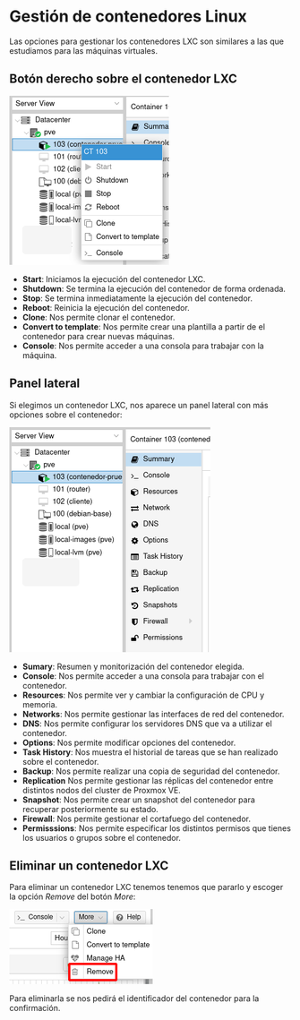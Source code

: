 # Gestión de contenedores Linux

Las opciones para gestionar los contenedores LXC son similares a las que estudiamos para las máquinas virtuales.

## Botón derecho sobre el contenedor LXC

![img](img/gestion1.png)

* **Start**: Iniciamos la ejecución del contenedor LXC.
* **Shutdown**: Se termina la ejecución del contenedor de forma
  ordenada.
* **Stop**: Se termina inmediatamente la ejecución del contenedor.
* **Reboot**: Reinicia la ejecución del contenedor.
* **Clone**: Nos permite clonar el contenedor.
* **Convert to template**: Nos permite crear una plantilla a partir de
  el contenedor para crear nuevas máquinas. 
* **Console**: Nos permite acceder a una consola para trabajar con la
  máquina.

## Panel lateral

Si elegimos un contenedor LXC, nos aparece un panel lateral con más opciones sobre el contenedor:

![img](img/gestion2.png)

* **Sumary**: Resumen y monitorización del contenedor elegida.
* **Console**: Nos permite acceder a una consola para trabajar con el contenedor.
* **Resources**: Nos permite ver y cambiar la configuración de CPU y memoria.
* **Networks**: Nos permite gestionar las interfaces de red del contenedor.
* **DNS**: Nos permite configurar los servidores DNS que va a utilizar el contenedor.
* **Options**: Nos permite modificar opciones del contenedor.
* **Task History**: Nos muestra el historial de tareas que se han
  realizado sobre el contenedor.
* **Backup**: Nos permite realizar una copia de seguridad del contenedor.
* **Replication** Nos permite gestionar las réplicas del contenedor
  entre distintos nodos del cluster de Proxmox VE. 
* **Snapshot**: Nos permite crear un snapshot del contenedor para
  recuperar posteriormente su estado. 
* **Firewall**: Nos permite gestionar el cortafuego del contenedor.
* **Permisssions**: Nos permite especificar los distintos permisos que
  tienes los usuarios o grupos sobre el contenedor.

## Eliminar un contenedor LXC

Para eliminar un contenedor LXC tenemos tenemos que pararlo y escoger la opción
*Remove* del botón *More*:

![img](img/gestion3.png)

Para eliminarla se nos pedirá el identificador del contenedor para la confirmación.